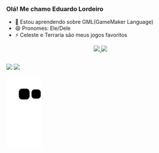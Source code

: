 ### Olá! Me chamo Eduardo Lordeiro



- 🌱 Estou aprendendo sobre GML(GameMaker Language)
- 😄 Pronomes: Ele/Dele
- ⚡ Celeste e Terraria são meus jogos favoritos

<div align="center">
  <a href="https://github.com/lordeiro-dias">
  <img height="180em" src="https://github-readme-stats.vercel.app/api?username=lordeiro-dias&show_icons=true&theme=tokyonight&include_all_commits=true&count_private=true"/>
  <img height="180em" src="https://github-readme-stats.vercel.app/api/top-langs/?username=lordeiro-dias&layout=compact&langs_count=7&theme=tokyonight"/>
</div>

##

<div> 
  <a href="https://www.youtube.com/channel/UC_-uuuZbY0AAt9CViNzvc-Q" target="_blank"><img src="https://img.shields.io/badge/YouTube-FF0000?style=for-the-badge&logo=youtube&logoColor=white" target="_blank"></a>
  <a href="https://instagram.com/rafaballerini" target="_blank"><img src="https://img.shields.io/badge/-Instagram-%23E4405F?style=for-the-badge&logo=instagram&logoColor=white" target="_blank"></a>
  
  ![Snake animation](https://github.com/rafaballerini/rafaballerini/blob/output/github-contribution-grid-snake.svg)
</div>

